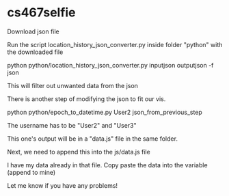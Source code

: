 cs467selfie
===========

Download json file

Run the script location_history_json_converter.py inside folder "python" with the downloaded file

python python/location_history_json_converter.py inputjson outputjson -f json

This will filter out unwanted data from the json

There is another step of modifying the json to fit our vis. 

python python/epoch_to_datetime.py User2 json_from_previous_step

The username has to be "User2" and "User3"

This one's output will be in a "data.js" file in the same folder.

Next, we need to append this into the js/data.js file

I have my data already in that file. Copy paste the data into the variable (append to mine)


Let me know if you have any problems!